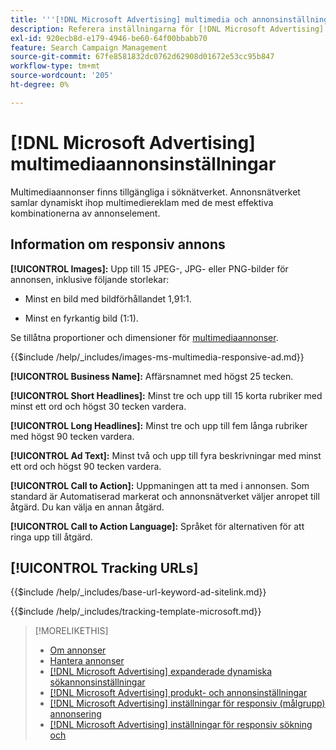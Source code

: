 ```yaml
---
title: '''[!DNL Microsoft Advertising] multimedia och annonsinställningar'
description: Referera inställningarna för [!DNL Microsoft Advertising] multimediaannonser.
exl-id: 920ecb8d-e179-4946-be60-64f00bbabb70
feature: Search Campaign Management
source-git-commit: 67fe8581832dc0762d62908d01672e53cc95b847
workflow-type: tm+mt
source-wordcount: '205'
ht-degree: 0%

---
```


# [!DNL Microsoft Advertising] multimediaannonsinställningar

Multimediaannonser finns tillgängliga i söknätverket. Annonsnätverket samlar dynamiskt ihop multimediereklam med de mest effektiva kombinationerna av annonselement.

## Information om responsiv annons

**[!UICONTROL Images]:** Upp till 15 JPEG-, JPG- eller PNG-bilder för annonsen, inklusive följande storlekar:

* Minst en bild med bildförhållandet 1,91:1.

* Minst en fyrkantig bild (1:1).

Se tillåtna proportioner och dimensioner för [multimediaannonser](https://help.ads.microsoft.com/#apex/ads/en/60107/0).

<!-- Instructions -->

{{$include /help/_includes/images-ms-multimedia-responsive-ad.md}}

**[!UICONTROL Business Name]:** Affärsnamnet med högst 25 tecken.

**[!UICONTROL Short Headlines]:** Minst tre och upp till 15 korta rubriker med minst ett ord och högst 30 tecken vardera.

**[!UICONTROL Long Headlines]:** Minst tre och upp till fem långa rubriker med högst 90 tecken vardera.

**[!UICONTROL Ad Text]:** Minst två och upp till fyra beskrivningar med minst ett ord och högst 90 tecken vardera.

**[!UICONTROL Call to Action]:** Uppmaningen att ta med i annonsen. Som standard är Automatiserad markerat och annonsnätverket väljer anropet till åtgärd. Du kan välja en annan åtgärd.

**[!UICONTROL Call to Action Language]:** Språket för alternativen för att ringa upp till åtgärd.

## [!UICONTROL Tracking URLs]

<!-- **[!UICONTROL Base URl]:** -->

{{$include /help/_includes/base-url-keyword-ad-sitelink.md}}

<!-- **[!UICONTROL Tracking Template]:** -->

{{$include /help/_includes/tracking-template-microsoft.md}}

>[!MORELIKETHIS]
>
>* [Om annonser](ad-about.md)
>* [Hantera annonser](ad-manage.md)
>* [[!DNL Microsoft Advertising] expanderade dynamiska sökannonsinställningar](ad-settings-microsoft-dsa.md)
>* [[!DNL Microsoft Advertising] produkt- och annonsinställningar](ad-settings-microsoft-product.md)
>* [[!DNL Microsoft Advertising] inställningar för responsiv (målgrupp) annonsering](ad-settings-microsoft-responsive.md)
>* [[!DNL Microsoft Advertising] inställningar för responsiv sökning och](ad-settings-microsoft-rsa.md)
